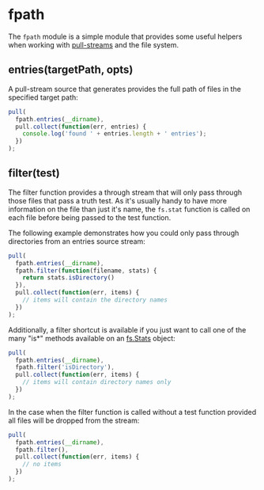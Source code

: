 # fpath

The `fpath` module is a simple module that provides some useful helpers when
working with [pull-streams](https://github.com/dominictarr/pull-streams) and
the file system.

## entries(targetPath, opts)

A pull-stream source that generates provides the full path of files in the
specified target path:

```js
pull(
  fpath.entries(__dirname),
  pull.collect(function(err, entries) {
    console.log('found ' + entries.length + ' entries');
  })
);
```

## filter(test)

The filter function provides a through stream that will only pass through
those files that pass a truth test.  As it's usually handy to have more
information on the file than just it's name, the `fs.stat` function is 
called on each file before being passed to the test function.

The following example demonstrates how you could only pass through
directories from an entries source stream:

```js
pull(
  fpath.entries(__dirname),
  fpath.filter(function(filename, stats) {
    return stats.isDirectory()
  }),
  pull.collect(function(err, items) {
    // items will contain the directory names
  })
);
```

Additionally, a filter shortcut is available if you just want to call one
of the many "is*" methods available on an
[fs.Stats](http://nodejs.org/api/fs.html#fs_class_fs_stats) object:

```js
pull(
  fpath.entries(__dirname),
  fpath.filter('isDirectory'),
  pull.collect(function(err, items) {
    // items will contain directory names only
  })
);
```

In the case when the filter function is called without a test function
provided all files will be dropped from the stream:

```js
pull(
  fpath.entries(__dirname),
  fpath.filter(),
  pull.collect(function(err, items) {
    // no items
  })
);
```

